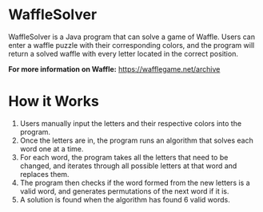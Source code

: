 # WaffleSolver
WaffleSolver is a Java program that can solve a game of Waffle. Users can enter a waffle puzzle
with their corresponding colors, and the program will return a solved waffle with every letter 
located in the correct position.

**For more information on Waffle:** https://wafflegame.net/archive

# How it Works
1. Users manually input the letters and their respective colors into the program.
2. Once the letters are in, the program runs an algorithm that solves each word one at a time.
3. For each word, the program takes all the letters that need to be changed, and iterates through all possible letters at that word and replaces them. 
4. The program then checks if the word formed from the new letters is a valid word, and generates permutations of the next word if it is.
5. A solution is found when the algorithm has found 6 valid words.



